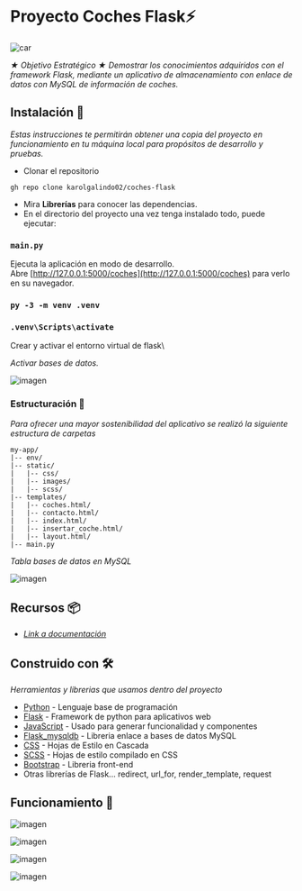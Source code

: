 
# Proyecto Coches Flask⚡
![car](https://github.com/karolgalindo02/coches-flask/assets/122057880/f76de410-f051-4996-a971-1ce490a34d01)

_★ Objetivo Estratégico ★_
_Demostrar los conocimientos adquiridos con el framework Flask,_
_mediante un aplicativo de almacenamiento con enlace de datos_
_con MySQL de información de coches._

## Instalación 🚀

_Estas instrucciones te permitirán obtener una copia del proyecto en funcionamiento en tu máquina local para propósitos de desarrollo y pruebas._
* Clonar el repositorio
```
gh repo clone karolgalindo02/coches-flask
```
* Mira **Librerías** para conocer las dependencias.
* En el directorio del proyecto una vez tenga instalado todo, puede ejecutar:
### `main.py`
Ejecuta la aplicación en modo de desarrollo.\
Abre [http://127.0.0.1:5000/coches](http://127.0.0.1:5000/coches) para verlo en su navegador.
### `py -3 -m venv .venv`
### `.venv\Scripts\activate`
Crear y activar el entorno virtual de flask\

_Activar bases de datos._

![imagen](https://github.com/karolgalindo02/coches-flask/assets/122057880/9609bac2-a0f8-4bc7-bc31-f12c8c2bae8a)


### Estructuración 🔧

_Para ofrecer una mayor sostenibilidad del aplicativo se realizó la siguiente estructura de carpetas_

```
my-app/
|-- env/
|-- static/
|   |-- css/
|   |-- images/
|   |-- scss/
|-- templates/
|   |-- coches.html/
|   |-- contacto.html/
|   |-- index.html/
|   |-- insertar_coche.html/
|   |-- layout.html/
|-- main.py

```
_Tabla bases de datos en MySQL_

![imagen](https://github.com/karolgalindo02/coches-flask/assets/122057880/242dbe37-2e0a-4327-8fe9-9d9846a64631)

## Recursos 📦

* _[Link a documentación](https://docs.google.com/presentation/d/1c10F9Zd_VLGgyedrtNuKMDL4cK_UX5TA/edit?usp=sharing&ouid=108155855542072315663&rtpof=true&sd=true)_

## Construido con 🛠️

_Herramientas y librerias que usamos dentro del proyecto_

* [Python](https://www.python.org/) - Lenguaje base de programación
* [Flask](https://flask.palletsprojects.com/en/2.3.x/) - Framework de python para aplicativos web
* [JavaScript](https://developer.mozilla.org/en-US/docs/Web/javascript) - Usado para generar funcionalidad y componentes
* [Flask_mysqldb](https://pypi.org/project/Flask-MySQLdb/) - Libreria enlace a bases de datos MySQL 
* [CSS](https://developer.mozilla.org/es/docs/Learn/Getting_started_with_the_web/CSS_basics) - Hojas de Estilo en Cascada
* [SCSS](https://sass-lang.com/documentation/) - Hojas de estilo compilado en CSS
* [Bootstrap](https://getbootstrap.com/) - Libreria front-end
* Otras librerías de Flask... redirect, url_for, render_template, request

## Funcionamiento 👾

![imagen](https://github.com/karolgalindo02/coches-flask/assets/122057880/7f5da60a-a1e2-44d3-b762-6d407a88d869)

![imagen](https://github.com/karolgalindo02/coches-flask/assets/122057880/e8c557fc-4e33-4e0b-b06c-8d568ee01b9c)

![imagen](https://github.com/karolgalindo02/coches-flask/assets/122057880/6b689158-0977-4e76-8cd5-05b6af9b59d3)

![imagen](https://github.com/karolgalindo02/coches-flask/assets/122057880/c1bc4a35-0d2d-4a48-9072-bb9c9540896a)
